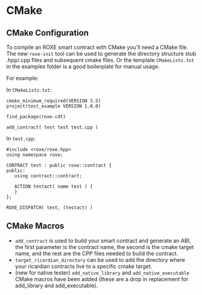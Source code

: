 # CMake

## CMake Configuration
To compile an ROXE smart contract with CMake you'll need a CMake file. The new `roxe-init` tool can be used to generate the directory structure stub .hpp/.cpp files and subsequent cmake files. Or the template `CMakeLists.txt` in the examples folder is a good boilerplate for manual usage.

For example:

In `CMakeLists.txt`:
```
cmake_minimum_required(VERSION 3.5)
project(test_example VERSION 1.0.0)

find_package(roxe.cdt)

add_contract( test test test.cpp )
```


In `test.cpp`:

```
#include <roxe/roxe.hpp>
using namespace roxe;

CONTRACT test : public roxe::contract {
public:
   using contract::contract;

   ACTION testact( name test ) {
   }
};

ROXE_DISPATCH( test, (testact) )
```

## CMake Macros
- `add_contract` is used to build your smart contract and generate an ABI, the first parameter is the contract name, the second is the cmake target name, and the rest are the CPP files needed to build the contract.
- `target_ricardian_directory` can be used to add the directory where your ricardian contracts live to a specific cmake target.
- (new for native tester) `add_native_library` and `add_native_executable` CMake macros have been added (these are a drop in replacement for add_library and add_executable).
